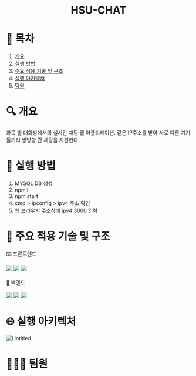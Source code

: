 # <div align="center">HSU-CHAT

# 📄 목차
1. [개요](#개요)<br>
2. [실행 방법](#실행방법)<br>
3. [주요 적용 기술 및 구조](#주요적용기술및구조)<br>
4. [실행 아키텍처](#실행아키텍처)<br>
5. [팀원](#팀원)<br>
    
# 🔍 개요
과목 별 대화방에서의 실시간 채팅 웹 어플리케이션. 같은 IP주소를 받아 서로 다른 기기들끼리 쌍방향 간 채팅을 지원한다. 

# 📁 실행 방법
1. MYSQL DB 생성<br>
2. npm i<br>
3. npm start<br>
4. cmd > ipconfig > ipv4 주소 확인<br>
5. 웹 브라우저 주소창에 ipv4:3000 입력<br>

# 🔗 주요 적용 기술 및 구조
⌨️ 프론트엔드<br><br> <img src="https://img.shields.io/badge/html5-E34F26?style=for-the-badge&logo=html5&logoColor=white"> <img src="https://img.shields.io/badge/css-1572B6?style=for-the-badge&logo=css3&logoColor=white">  <img src="https://img.shields.io/badge/javascript-F7DF1E?style=for-the-badge&logo=javascript&logoColor=black"> <br><br>
📡 백엔드<br><br>  <img src="https://img.shields.io/badge/javascript-F7DF1E?style=for-the-badge&logo=javascript&logoColor=black"> <img src="https://img.shields.io/badge/node.js-339933?style=for-the-badge&logo=Node.js&logoColor=white"> <img src="https://img.shields.io/badge/mysql-4479A1?style=for-the-badge&logo=mysql&logoColor=white"> 
    
# 🌐 실행 아키텍처
![Untitled](https://user-images.githubusercontent.com/84308554/152974072-3e5480e7-f519-42a9-864f-9a4750256d51.png)

# 👨🏻‍💻 팀원
